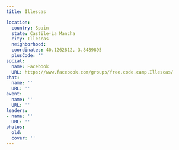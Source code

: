 ```yaml
---
title: Illescas

location:
  country: Spain
  state: Castile-La Mancha
  city: Illescas
  neighborhood: 
  coordinates: 40.1262812,-3.8489895
  plusCode: ''
social:
  name: Facebook
  URL: https://www.facebook.com/groups/free.code.camp.Illescas/
chat:
  name: ''
  URL: ''
event:
  name: ''
  URL: ''
leaders:
- name: ''
  URL: ''
photos:
  old: 
  cover: ''
---
```

